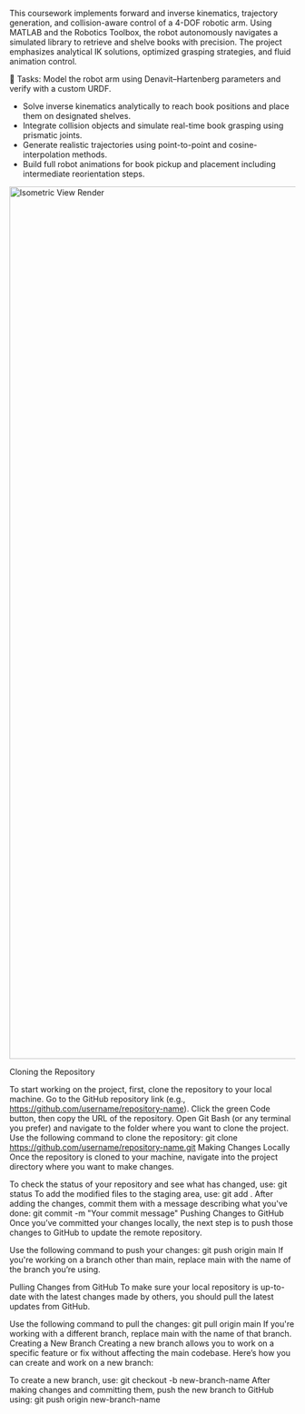 This coursework implements forward and inverse kinematics, trajectory generation, and collision-aware control of a 4-DOF robotic arm. Using MATLAB and the Robotics Toolbox, the robot autonomously navigates a simulated library to retrieve and shelve books with precision. The project emphasizes analytical IK solutions, optimized grasping strategies, and fluid animation control.

📌 Tasks:
Model the robot arm using Denavit–Hartenberg parameters and verify with a custom URDF.

- Solve inverse kinematics analytically to reach book positions and place them on designated shelves.
- Integrate collision objects and simulate real-time book grasping using prismatic joints.
- Generate realistic trajectories using point-to-point and cosine-interpolation methods.
- Build full robot animations for book pickup and placement including intermediate reorientation steps.

<img width="1988" height="1536" alt="Isometric View Render" src="https://github.com/user-attachments/assets/7e933257-0f6c-4243-b584-b69d7d28d6e0" />


Cloning the Repository

To start working on the project, first, clone the repository to your local machine.
Go to the GitHub repository link (e.g., https://github.com/username/repository-name).
Click the green Code button, then copy the URL of the repository.
Open Git Bash (or any terminal you prefer) and navigate to the folder where you want to clone the project.
Use the following command to clone the repository: git clone https://github.com/username/repository-name.git
Making Changes Locally Once the repository is cloned to your machine, navigate into the project directory where you want to make changes.

To check the status of your repository and see what has changed, use: git status
To add the modified files to the staging area, use: git add .
After adding the changes, commit them with a message describing what you've done: git commit -m "Your commit message"
Pushing Changes to GitHub Once you’ve committed your changes locally, the next step is to push those changes to GitHub to update the remote repository.

Use the following command to push your changes: git push origin main
If you're working on a branch other than main, replace main with the name of the branch you’re using.

Pulling Changes from GitHub To make sure your local repository is up-to-date with the latest changes made by others, you should pull the latest updates from GitHub.

Use the following command to pull the changes: git pull origin main
If you're working with a different branch, replace main with the name of that branch.
Creating a New Branch Creating a new branch allows you to work on a specific feature or fix without affecting the main codebase. Here’s how you can create and work on a new branch:

To create a new branch, use: git checkout -b new-branch-name
After making changes and committing them, push the new branch to GitHub using: git push origin new-branch-name
